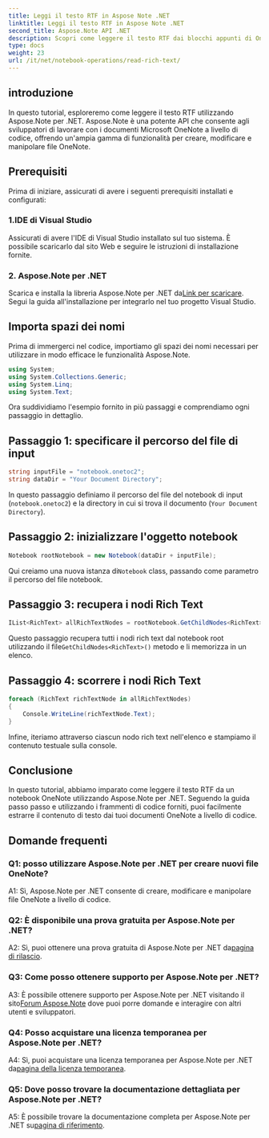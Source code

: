 ```yaml
---
title: Leggi il testo RTF in Aspose Note .NET
linktitle: Leggi il testo RTF in Aspose Note .NET
second_title: Aspose.Note API .NET
description: Scopri come leggere il testo RTF dai blocchi appunti di OneNote a livello di codice utilizzando Aspose.Note per .NET. Segui il nostro tutorial passo passo per una facile integrazione.
type: docs
weight: 23
url: /it/net/notebook-operations/read-rich-text/
---
```

## introduzione

In questo tutorial, esploreremo come leggere il testo RTF utilizzando Aspose.Note per .NET. Aspose.Note è una potente API che consente agli sviluppatori di lavorare con i documenti Microsoft OneNote a livello di codice, offrendo un'ampia gamma di funzionalità per creare, modificare e manipolare file OneNote.

## Prerequisiti

Prima di iniziare, assicurati di avere i seguenti prerequisiti installati e configurati:

### 1.IDE di Visual Studio

Assicurati di avere l'IDE di Visual Studio installato sul tuo sistema. È possibile scaricarlo dal sito Web e seguire le istruzioni di installazione fornite.

### 2. Aspose.Note per .NET

 Scarica e installa la libreria Aspose.Note per .NET da[Link per scaricare](https://releases.aspose.com/note/net/). Segui la guida all'installazione per integrarlo nel tuo progetto Visual Studio.

## Importa spazi dei nomi

Prima di immergerci nel codice, importiamo gli spazi dei nomi necessari per utilizzare in modo efficace le funzionalità Aspose.Note.

```csharp
using System;
using System.Collections.Generic;
using System.Linq;
using System.Text;
```

Ora suddividiamo l'esempio fornito in più passaggi e comprendiamo ogni passaggio in dettaglio.

## Passaggio 1: specificare il percorso del file di input

```csharp
string inputFile = "notebook.onetoc2";
string dataDir = "Your Document Directory";
```

In questo passaggio definiamo il percorso del file del notebook di input (`notebook.onetoc2`) e la directory in cui si trova il documento (`Your Document Directory`).

## Passaggio 2: inizializzare l'oggetto notebook

```csharp
Notebook rootNotebook = new Notebook(dataDir + inputFile);
```

 Qui creiamo una nuova istanza di`Notebook` class, passando come parametro il percorso del file notebook.

## Passaggio 3: recupera i nodi Rich Text

```csharp
IList<RichText> allRichTextNodes = rootNotebook.GetChildNodes<RichText>();
```

 Questo passaggio recupera tutti i nodi rich text dal notebook root utilizzando il file`GetChildNodes<RichText>()` metodo e li memorizza in un elenco.

## Passaggio 4: scorrere i nodi Rich Text

```csharp
foreach (RichText richTextNode in allRichTextNodes)
{
    Console.WriteLine(richTextNode.Text);
}
```

Infine, iteriamo attraverso ciascun nodo rich text nell'elenco e stampiamo il contenuto testuale sulla console.

## Conclusione

In questo tutorial, abbiamo imparato come leggere il testo RTF da un notebook OneNote utilizzando Aspose.Note per .NET. Seguendo la guida passo passo e utilizzando i frammenti di codice forniti, puoi facilmente estrarre il contenuto di testo dai tuoi documenti OneNote a livello di codice.

## Domande frequenti

### Q1: posso utilizzare Aspose.Note per .NET per creare nuovi file OneNote?

A1: Sì, Aspose.Note per .NET consente di creare, modificare e manipolare file OneNote a livello di codice.

### Q2: È disponibile una prova gratuita per Aspose.Note per .NET?

 A2: Sì, puoi ottenere una prova gratuita di Aspose.Note per .NET da[pagina di rilascio](https://releases.aspose.com/).

### Q3: Come posso ottenere supporto per Aspose.Note per .NET?

 A3: È possibile ottenere supporto per Aspose.Note per .NET visitando il sito[Forum Aspose.Note](https://forum.aspose.com/c/note/28) dove puoi porre domande e interagire con altri utenti e sviluppatori.

### Q4: Posso acquistare una licenza temporanea per Aspose.Note per .NET?

 A4: Sì, puoi acquistare una licenza temporanea per Aspose.Note per .NET da[pagina della licenza temporanea](https://purchase.aspose.com/temporary-license/).

### Q5: Dove posso trovare la documentazione dettagliata per Aspose.Note per .NET?

 A5: È possibile trovare la documentazione completa per Aspose.Note per .NET su[pagina di riferimento](https://reference.aspose.com/note/net/).